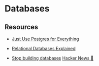 # Databases

## Resources

- [Just Use Postgres for Everything](https://www.amazingcto.com/postgres-for-everything/)

- [Relational Databases Explained](https://architecturenotes.co/things-you-should-know-about-databases/)

- [Stop building databases](https://sqlsync.dev/posts/stop-building-databases/) [Hacker News 📰](https://news.ycombinator.com/item?id=38489307)